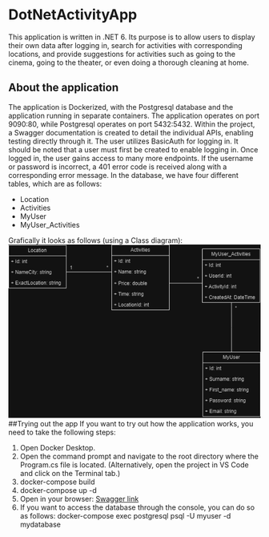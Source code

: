 # DotNetActivityApp
This application is written in .NET 6. Its purpose is to allow users to display their own data after logging in, search for activities with corresponding locations, and provide suggestions for activities such as going to the cinema, going to the theater, or even doing a thorough cleaning at home.
## About the application
The application is Dockerized, with the Postgresql database and the application running in separate containers. The application operates on port 9090:80, while Postgresql operates on port 5432:5432. Within the project, a Swagger documentation is created to detail the individual APIs, enabling testing directly through it.
The user utilizes BasicAuth for logging in. It should be noted that a user must first be created to enable logging in. Once logged in, the user gains access to many more endpoints. If the username or password is incorrect, a 401 error code is received along with a corresponding error message.
In the database, we have four different tables, which are as follows:
- Location
- Activities
- MyUser
- MyUser_Activities

Grafically it looks as follows (using a Class diagram):
![Class diagram](image/DotNetActivityApp2.drawio.png)
##Trying out the app
If you want to try out how the application works, you need to take the following steps:
1. Open Docker Desktop.
2. Open the command prompt and navigate to the root directory where the Program.cs file is located. (Alternatively, open the project in VS Code and click on the Terminal tab.)
3. docker-compose build
4. docker-compose up -d
5. Open in your browser: [Swagger link](http://localhost:9090/swagger/index.html)
6. If you want to access the database through the console, you can do so as follows: docker-compose exec postgresql psql -U myuser -d mydatabase